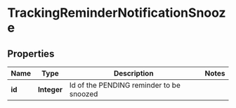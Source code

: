 
# TrackingReminderNotificationSnooze

## Properties
Name | Type | Description | Notes
------------ | ------------- | ------------- | -------------
**id** | **Integer** | Id of the PENDING reminder to be snoozed | 



